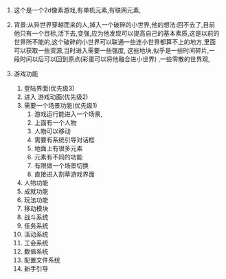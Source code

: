 1. 这个是一个2d像素游戏,有单机元素,有联网元素,
2. 背景:从异世界穿越而来的人,掉入一个破碎的小世界,他的想法:回不去了,目前他只有一个目标,活下去,变强,应为他发现可以提高自己的基本素质,这是以前的世界所不能的,这个破碎的小世界可以联通一些连小世界都算不上的地方,里面可以获取一些资源,当时进入需要一些强度,
 这些地块,似乎是一些时间碎片,一段时间以后可以回到原点(彩蛋可以将他融合进小世界) ,一些零散的世界观,

 3. 游戏功能
    1. 登陆界面(优先级3)
    2. 进入 游戏动画(优先级2) 
    3. 需要一个场景功能(优先级1)
       1. 游戏运行能进入一个场景,
       2. 上面有一个人物
       3. 人物可以移动
       4. 需要有系统引导对话框
       5. 地面上有很多元素
       6. 元素有不同的功能
       7. 有限做一个场景切换
       8. 直接进入割草游戏界面
    4. 人物功能
    5. 成就功能
    6. 玩法功能
    7. 移动模块
    8. 战斗系统
    9.  任务系统
    10. 活动系统
    11. 工会系统
    12. 数值系统
    13. 配置文件系统
    14. 新手引导